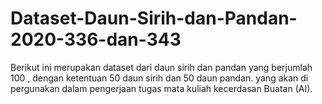 # Dataset-Daun-Sirih-dan-Pandan-2020-336-dan-343
Berikut ini merupakan dataset dari daun sirih dan pandan yang berjumlah 100 , dengan ketentuan 50 daun sirih dan 50 daun pandan. yang akan di pergunakan dalam pengerjaan tugas mata kuliah kecerdasan Buatan (AI).
